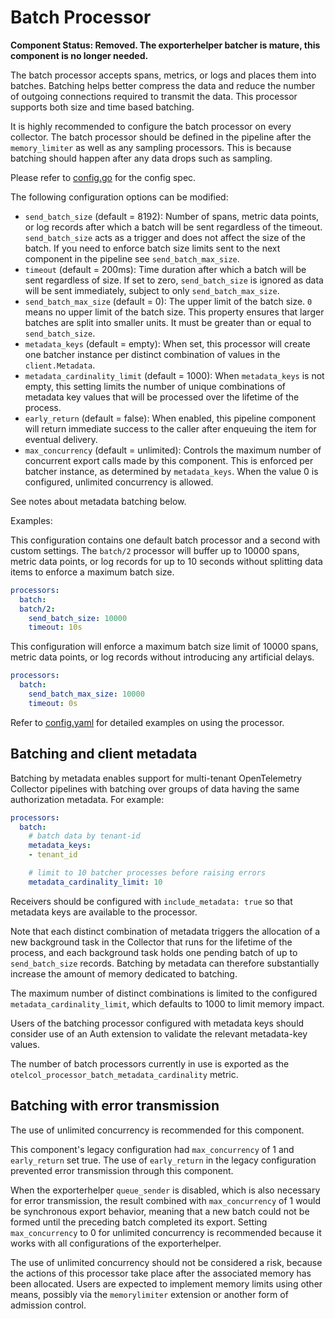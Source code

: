 # Batch Processor

**Component Status: Removed. The exporterhelper batcher is mature, this component is no longer needed.**

The batch processor accepts spans, metrics, or logs and places them into
batches. Batching helps better compress the data and reduce the number of
outgoing connections required to transmit the data. This processor supports both
size and time based batching.

It is highly recommended to configure the batch processor on every collector.
The batch processor should be defined in the pipeline after the `memory_limiter`
as well as any sampling processors. This is because batching should happen after
any data drops such as sampling.

Please refer to [config.go](./config.go) for the config spec.

The following configuration options can be modified:

- `send_batch_size` (default = 8192): Number of spans, metric data points, or
log records after which a batch will be sent regardless of the timeout.
`send_batch_size` acts as a trigger and does not affect the size of the batch.
If you need to enforce batch size limits sent to the next component in the
pipeline see `send_batch_max_size`.
- `timeout` (default = 200ms): Time duration after which a batch will be sent
regardless of size.  If set to zero, `send_batch_size` is ignored as data will
be sent immediately, subject to only `send_batch_max_size`.
- `send_batch_max_size` (default = 0): The upper limit of the batch size. `0`
  means no upper limit of the batch size. This property ensures that larger
  batches are split into smaller units. It must be greater than or equal to
  `send_batch_size`.
- `metadata_keys` (default = empty): When set, this processor will create one
  batcher instance per distinct combination of values in the `client.Metadata`.
- `metadata_cardinality_limit` (default = 1000): When `metadata_keys` is not
  empty, this setting limits the number of unique combinations of metadata key
  values that will be processed over the lifetime of the process.
- `early_return` (default = false): When enabled, this pipeline component will
  return immediate success to the caller after enqueuing the item for eventual
  delivery.
- `max_concurrency` (default = unlimited): Controls the maximum number of
  concurrent export calls made by this component.  This is enforced per batcher
  instance, as determined by `metadata_keys`.  When the value 0 is configured,
  unlimited concurrency is allowed.

See notes about metadata batching below.

Examples:

This configuration contains one default batch processor and a second with custom
settings.  The `batch/2` processor will buffer up to 10000 spans, metric data
points, or log records for up to 10 seconds without splitting data items to
enforce a maximum batch size.

```yaml
processors:
  batch:
  batch/2:
    send_batch_size: 10000
    timeout: 10s
```

This configuration will enforce a maximum batch size limit of 10000 spans,
metric data points, or log records without introducing any artificial delays.

```yaml
processors:
  batch:
    send_batch_max_size: 10000
    timeout: 0s
```

Refer to [config.yaml](./testdata/config.yaml) for detailed examples on using
the processor.

## Batching and client metadata

Batching by metadata enables support for multi-tenant OpenTelemetry Collector
pipelines with batching over groups of data having the same authorization
metadata.  For example:

```yaml
processors:
  batch:
    # batch data by tenant-id
    metadata_keys:
    - tenant_id

    # limit to 10 batcher processes before raising errors
    metadata_cardinality_limit: 10
```

Receivers should be configured with `include_metadata: true` so that metadata
keys are available to the processor.

Note that each distinct combination of metadata triggers the allocation of a new
background task in the Collector that runs for the lifetime of the process, and
each background task holds one pending batch of up to `send_batch_size` records.
Batching by metadata can therefore substantially increase the amount of memory
dedicated to batching.

The maximum number of distinct combinations is limited to the configured
`metadata_cardinality_limit`, which defaults to 1000 to limit memory impact.

Users of the batching processor configured with metadata keys should consider
use of an Auth extension to validate the relevant metadata-key values.

The number of batch processors currently in use is exported as the
`otelcol_processor_batch_metadata_cardinality` metric.

## Batching with error transmission

The use of unlimited concurrency is recommended for this component.

This component's legacy configuration had `max_concurrency` of 1 and
`early_return` set true.  The use of `early_return` in the legacy configuration
prevented error transmission through this component.

When the exporterhelper `queue_sender` is disabled, which is also necessary for
error transmission, the result combined with `max_concurrency` of 1 would be
synchronous export behavior, meaning that a new batch could not be formed until
the preceding batch completed its export.  Setting `max_concurrency` to 0 for
unlimited concurrency is recommended because it works with all configurations of
the exporterhelper.

The use of unlimited concurrency should not be considered a risk, because the
actions of this processor take place after the associated memory has been
allocated.  Users are expected to implement memory limits using other means,
possibly via the `memorylimiter` extension or another form of admission control.
